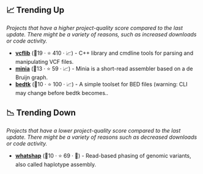 ## 📈 Trending Up

_Projects that have a higher project-quality score compared to the last update. There might be a variety of reasons, such as increased downloads or code activity._

- <b><a href="https://github.com/vcflib/vcflib">vcflib</a></b> (🥇19 ·  ⭐ 410 · 📈) - C++ library and cmdline tools for parsing and manipulating VCF files.
- <b><a href="https://github.com/GATB/minia">minia</a></b> (🥉13 ·  ⭐ 59 · 📈) - Minia is a short-read assembler based on a de Bruijn graph.
- <b><a href="https://github.com/lh3/bedtk">bedtk</a></b> (🥉10 ·  ⭐ 100 · 📈) - A simple toolset for BED files (warning: CLI may change before bedtk becomes..

## 📉 Trending Down

_Projects that have a lower project-quality score compared to the last update. There might be a variety of reasons such as decreased downloads or code activity._

- <b><a href="https://github.com/whatshap/whatshap">whatshap</a></b> (🥉10 ·  ⭐ 69 · 🐣) - Read-based phasing of genomic variants, also called haplotype assembly.

